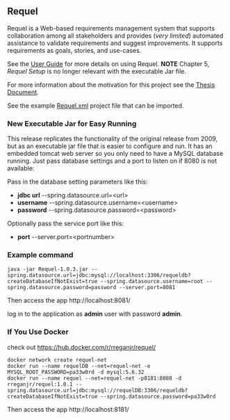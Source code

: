 ## Requel

Requel is a Web-based requirements management system that supports collaboration among all stakeholders and provides (_very limited_) automated assistance to validate requirements and suggest improvements. It supports requirements as goals, stories, and use-cases.

See the [User Guide](https://github.com/rreganjr/Requel/raw/master/doc/UserGuide.pdf) for more details on using Requel. **NOTE** Chapter 5, _Requel Setup_ is no longer relevant with the executable Jar file.

For more information about the motivation for this project see the [Thesis Document](https://github.com/rreganjr/Requel/raw/master/doc/ThesisFinalColor.pdf).

See the example [Requel.xml](https://raw.githubusercontent.com/rreganjr/Requel/v1.0.1-beta/doc/samples/Requel.xml) project file  that can be imported.

### New Executable Jar for Easy Running

This release replicates the functionality of the original release from 2009, but as an executable jar file that is easier to configure and run. It has an embedded tomcat web server so you only need to have a MySQL database running. Just pass database settings and a port to listen on if 8080 is not available:

Pass in the database setting parameters like this:

* **jdbc url** --spring.datasource.url=\<url\>
* **username** --spring.datasource.username=\<username\>
* **password** --spring.datasource.password=\<password\>
 
Optionally pass the service port like this:

* **port** --server.port=\<portnumber\>

### Example command

```
java -jar Requel-1.0.3.jar --spring.datasource.url=jdbc:mysql://localhost:3306/requeldb?createDatabaseIfNotExist=true --spring.datasource.username=root --spring.datasource.password=password --server.port=8081
```

Then access the app http://localhost:8081/

log in to the application as **admin** user with password **admin**.

### If You Use Docker
check out  https://hub.docker.com/r/rreganjr/requel/

```
docker network create requel-net
docker run --name requelDB --net=requel-net -e MYSQL_ROOT_PASSWORD=pa33w0rd -d mysql:5.6.32
docker run --name requel --net=requel-net -p8181:8080 -d rreganjr/requel:1.0.1 --spring.datasource.url=jdbc:mysql://requelDB:3306/requeldb?createDatabaseIfNotExist=true --spring.datasource.password=pa33w0rd
```
Then access the app http://localhost:8181/
